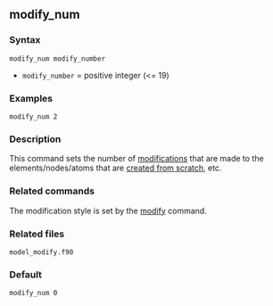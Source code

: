 ## modify_num

### Syntax

	modify_num modify_number

* `modify_number` = positive integer (<= 19)

### Examples

	modify_num 2

### Description

This command sets the number of [modifications](modify.md) that are made to the elements/nodes/atoms that are [created from scratch](restart.md), etc.

### Related commands

The modification style is set by the [modify](modify.md) command.

### Related files

`model_modify.f90`

### Default

	modify_num 0